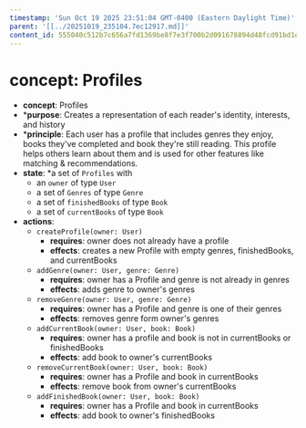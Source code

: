 ```yaml
---
timestamp: 'Sun Oct 19 2025 23:51:04 GMT-0400 (Eastern Daylight Time)'
parent: '[[../20251019_235104.7ec12917.md]]'
content_id: 555040c512b7c656a7fd1369be8f7e3f700b2d091678894d48fcd91bd1e96760
---
```


# concept: Profiles

* **concept**: Profiles
* \***purpose**: Creates a representation of each reader's identity, interests, and history
* \***principle**: Each user has a profile that includes genres they enjoy, books they've completed and book they're still reading. This profile helps others learn about them and is used for other features like matching & recommendations.
* **state**:
  \*a set of `Profiles` with
  * an `owner` of type `User`
  * a set of `Genres` of type `Genre`
  * a set of `finishedBooks` of type `Book`
  * a set of `currentBooks` of type `Book`
* **actions**:
  * `createProfile(owner: User)`
    * **requires**: owner does not already have a profile
    * **effects**: creates a new Profile with empty genres, finishedBooks, and currentBooks
  * `addGenre(owner: User, genre: Genre)`
    * **requires**: owner has a Profile and genre is not already in genres
    * **effects**: adds genre to owner's genres
  * `removeGenre(owner: User, genre: Genre)`
    * **requires**: owner has a Profile and genre is one of their genres
    * **effects**: removes genre form owner's genres
  * `addCurrentBook(owner: User, book: Book)`
    * **requires**: owner has a profile and book is not in currentBooks or finishedBooks
    * **effects**: add book to owner's currentBooks
  * `removeCurrentBook(owner: User, book: Book)`
    * **requires**: owner has a Profile and book in currentBooks
    * **effects**: remove book from owner's currentBooks
  * `addFinishedBook(owner: User, book: Book)`
    * **requires**: owner has a Profile and book in currentBooks
    * **effects**: add book to owner's finishedBooks
